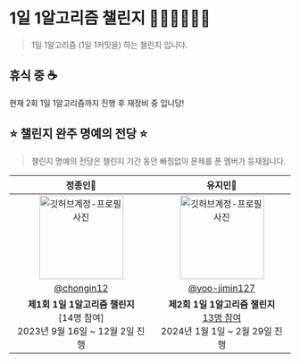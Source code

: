 # 1일 1알고리즘 챌린지 🏃🏻‍♀️🏃🏻💨

> 1일 1알고리즘 (1일 1커밋을) 하는 챌린지 입니다.

## 휴식 중 ☕️
현재 2회 1일 1알고리즘까지 진행 후 재정비 중 입니당!

## ⭐️ 챌린지 완주 명예의 전당 ⭐️
> 챌린지 명예의 전당은 챌린지 기간 동안 빠짐없이 문제를 푼 멤버가 등재됩니다.

| 정종인👑 | 유지민👑 |
|:--------------------------------------------------------------------------------------------------------------------------------------------------------------------------------------:|:------------------------------------------------------------------------------------------------------------------------------------------------------------------------------------:|
| <img src="https://avatars.githubusercontent.com/u/19565940?v=4" width="150" alt="깃허브계정-프로필사진"> | <img src="https://avatars.githubusercontent.com/u/66112716?v=4" width="150" alt="깃허브계정-프로필사진"> |
| [@chongin12](https://github.com/OneDay-OneAlgorithm/JeongChongin) | [@yoo-jimin127](https://github.com/OneDay-OneAlgorithm/YooJimin) |
| <b>제1회 1일 1알고리즘 챌린지</b> <br/> [14명 참여]<br/> 2023년 9월 16일 ~ 12월 2일 진행 | <b>제2회 1일 1알고리즘 챌린지</b><br/> [13명 참여](https://github.com/OneDay-OneAlgorithm/.github/blob/main/history/2ndChallenge.md)<br/> 2024년 1월 1일 ~ 2월 29일 진행 |
